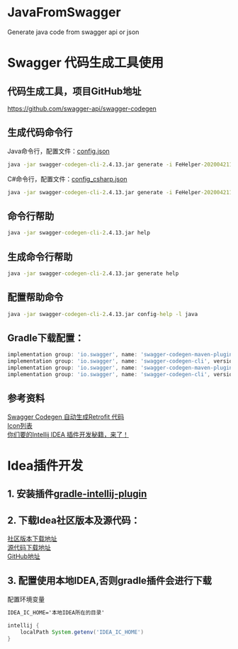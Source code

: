 # JavaFromSwagger
Generate java code from swagger api or json


# Swagger 代码生成工具使用
## 代码生成工具，项目GitHub地址
https://github.com/swagger-api/swagger-codegen
## 生成代码命令行
Java命令行，配置文件：[config.json](config.json)
```cmd
java -jar swagger-codegen-cli-2.4.13.jar generate -i FeHelper-20200421170753.json -o client -l java -c config.json
```
C#命令行，配置文件：[config_csharp.json](config_csharp.json)
```cmd
java -jar swagger-codegen-cli-2.4.13.jar generate -i FeHelper-20200421170753.json -o client -l csharp -c config_csharp.json
```

## 命令行帮助
```cmd
java -jar swagger-codegen-cli-2.4.13.jar help	
```
## 生成命令行帮助
```cmd
java -jar swagger-codegen-cli-2.4.13.jar generate help
```
## 配置帮助命令
```cmd
java -jar swagger-codegen-cli-2.4.13.jar config-help -l java
```

## Gradle下载配置：
```groovy
implementation group: 'io.swagger', name: 'swagger-codegen-maven-plugin', version: '3.0.0-rc1'
implementation group: 'io.swagger', name: 'swagger-codegen-cli', version: '3.0.0-rc1'
implementation group: 'io.swagger', name: 'swagger-codegen-maven-plugin', version: '2.4.13'
implementation group: 'io.swagger', name: 'swagger-codegen-cli', version: '2.4.13'
```


## 参考资料
[Swagger Codegen 自动生成Retrofit 代码](https://juejin.im/entry/598d8eb86fb9a03c52459e2a)  
[Icon列表](https://jetbrains.design/intellij/resources/icons_list/)  
[你们要的Intellij IDEA 插件开发秘籍，来了！](https://cloud.tencent.com/developer/article/1348741)  

# Idea插件开发
## 1. 安装插件[gradle-intellij-plugin](https://github.com/JetBrains/gradle-intellij-plugin/)

## 2. 下载Idea社区版本及源代码：
[社区版本下载地址](https://cache-redirector.jetbrains.com/www.jetbrains.com/intellij-repository/releases/com/jetbrains/intellij/idea/ideaIC/2020.1/ideaIC-2020.1.zip)  
[源代码下载地址](https://cache-redirector.jetbrains.com/www.jetbrains.com/intellij-repository/releases/com/jetbrains/intellij/idea/ideaIC/2020.1/ideaIC-2020.1-sources.jar)  
[GitHub地址](https://github.com/JetBrains/intellij-community/) 

## 3. 配置使用本地IDEA,否则gradle插件会进行下载
配置环境变量
```cmd
IDEA_IC_HOME='本地IDEA所在的目录'
```
```groovy
intellij {
    localPath System.getenv('IDEA_IC_HOME')
}
```
